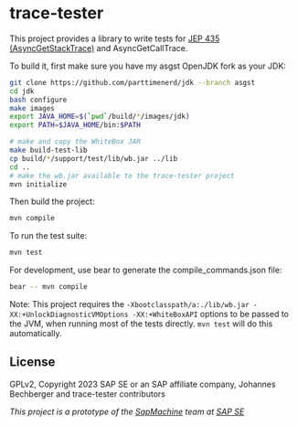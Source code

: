 trace-tester
================

This project provides a library to write tests for [JEP 435 (AsyncGetStackTrace)](https://openjdk.java.net/jeps/435)
and AsyncGetCallTrace.

To build it, first make sure you have my asgst OpenJDK fork as your JDK:
```sh
git clone https://github.com/parttimenerd/jdk --branch asgst
cd jdk
bash configure
make images
export JAVA_HOME=$(`pwd`/build/*/images/jdk)
export PATH=$JAVA_HOME/bin:$PATH

# make and copy the WhiteBox JAR
make build-test-lib
cp build/*/support/test/lib/wb.jar ../lib
cd ..
# make the wb.jar available to the trace-tester project
mvn initialize
```

Then build the project:
```sh
mvn compile
```

To run the test suite:
```sh
mvn test
```

For development, use bear to generate the compile_commands.json file:
```sh
bear -- mvn compile
```

Note: This project requires the `-Xbootclasspath/a:./lib/wb.jar -XX:+UnlockDiagnosticVMOptions -XX:+WhiteBoxAPI` options
to be passed to the JVM, when running most of the tests directly. `mvn test` will do this automatically.

License
-------
GPLv2, Copyright 2023 SAP SE or an SAP affiliate company, Johannes Bechberger
and trace-tester contributors


*This project is a prototype of the [SapMachine](https://sapmachine.io) team
at [SAP SE](https://sap.com)*